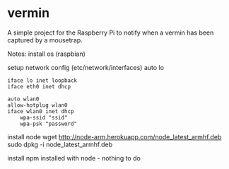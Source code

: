 vermin
======

A simple project for the Raspberry Pi to notify when a vermin has been captured by a mousetrap.


Notes:
install os (raspbian)

setup network config (etc/network/interfaces)
    auto lo

    iface lo inet loopback
    iface eth0 inet dhcp

    auto wlan0
    allow-hotplug wlan0
    iface wlan0 inet dhcp
    	wpa-ssid "ssid"
    	wpa-psk "password"

install node
    wget http://node-arm.herokuapp.com/node_latest_armhf.deb
    sudo dpkg -i node_latest_armhf.deb

install npm
    installed with node - nothing to do
